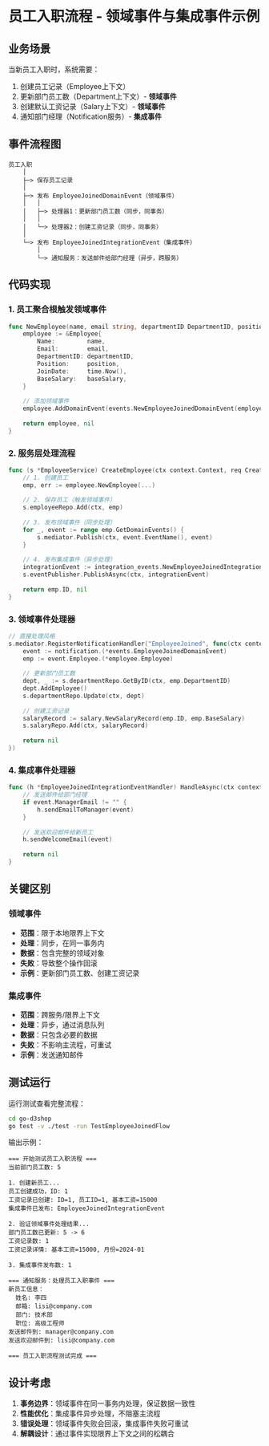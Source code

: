 # 员工入职流程 - 领域事件与集成事件示例

## 业务场景

当新员工入职时，系统需要：
1. 创建员工记录（Employee上下文）
2. 更新部门员工数（Department上下文）- **领域事件**
3. 创建默认工资记录（Salary上下文）- **领域事件**
4. 通知部门经理（Notification服务）- **集成事件**

## 事件流程图

```
员工入职
    │
    ├─> 保存员工记录
    │
    ├─> 发布 EmployeeJoinedDomainEvent（领域事件）
    │   │
    │   ├─> 处理器1：更新部门员工数（同步，同事务）
    │   │
    │   └─> 处理器2：创建工资记录（同步，同事务）
    │
    └─> 发布 EmployeeJoinedIntegrationEvent（集成事件）
        │
        └─> 通知服务：发送邮件给部门经理（异步，跨服务）
```

## 代码实现

### 1. 员工聚合根触发领域事件

```go
func NewEmployee(name, email string, departmentID DepartmentID, position string, baseSalary int) (*Employee, error) {
    employee := &Employee{
        Name:         name,
        Email:        email,
        DepartmentID: departmentID,
        Position:     position,
        JoinDate:     time.Now(),
        BaseSalary:   baseSalary,
    }
    
    // 添加领域事件
    employee.AddDomainEvent(events.NewEmployeeJoinedDomainEvent(employee))
    
    return employee, nil
}
```

### 2. 服务层处理流程

```go
func (s *EmployeeService) CreateEmployee(ctx context.Context, req CreateEmployeeRequest) (employee.EmployeeID, error) {
    // 1. 创建员工
    emp, err := employee.NewEmployee(...)
    
    // 2. 保存员工（触发领域事件）
    s.employeeRepo.Add(ctx, emp)
    
    // 3. 发布领域事件（同步处理）
    for _, event := range emp.GetDomainEvents() {
        s.mediator.Publish(ctx, event.EventName(), event)
    }
    
    // 4. 发布集成事件（异步处理）
    integrationEvent := integration_events.NewEmployeeJoinedIntegrationEvent(...)
    s.eventPublisher.PublishAsync(ctx, integrationEvent)
    
    return emp.ID, nil
}
```

### 3. 领域事件处理器

```go
// 直接处理风格
s.mediator.RegisterNotificationHandler("EmployeeJoined", func(ctx context.Context, notification interface{}) error {
    event := notification.(*events.EmployeeJoinedDomainEvent)
    emp := event.Employee.(*employee.Employee)
    
    // 更新部门员工数
    dept, _ := s.departmentRepo.GetByID(ctx, emp.DepartmentID)
    dept.AddEmployee()
    s.departmentRepo.Update(ctx, dept)
    
    // 创建工资记录
    salaryRecord := salary.NewSalaryRecord(emp.ID, emp.BaseSalary)
    s.salaryRepo.Add(ctx, salaryRecord)
    
    return nil
})
```

### 4. 集成事件处理器

```go
func (h *EmployeeJoinedIntegrationEventHandler) HandleAsync(ctx context.Context, event *EmployeeJoinedIntegrationEvent) error {
    // 发送邮件给部门经理
    if event.ManagerEmail != "" {
        h.sendEmailToManager(event)
    }
    
    // 发送欢迎邮件给新员工
    h.sendWelcomeEmail(event)
    
    return nil
}
```

## 关键区别

### 领域事件
- **范围**：限于本地限界上下文
- **处理**：同步，在同一事务内
- **数据**：包含完整的领域对象
- **失败**：导致整个操作回滚
- **示例**：更新部门员工数、创建工资记录

### 集成事件
- **范围**：跨服务/限界上下文
- **处理**：异步，通过消息队列
- **数据**：只包含必要的数据
- **失败**：不影响主流程，可重试
- **示例**：发送通知邮件

## 测试运行

运行测试查看完整流程：

```bash
cd go-d3shop
go test -v ./test -run TestEmployeeJoinedFlow
```

输出示例：
```
=== 开始测试员工入职流程 ===
当前部门员工数: 5

1. 创建新员工...
员工创建成功，ID: 1
工资记录已创建: ID=1, 员工ID=1, 基本工资=15000
集成事件已发布: EmployeeJoinedIntegrationEvent

2. 验证领域事件处理结果...
部门员工数已更新: 5 -> 6
工资记录数: 1
工资记录详情: 基本工资=15000, 月份=2024-01

3. 集成事件发布数: 1

=== 通知服务：处理员工入职事件 ===
新员工信息：
  姓名: 李四
  邮箱: lisi@company.com
  部门: 技术部
  职位: 高级工程师
发送邮件到: manager@company.com
发送欢迎邮件到: lisi@company.com

=== 员工入职流程测试完成 ===
```

## 设计考虑

1. **事务边界**：领域事件在同一事务内处理，保证数据一致性
2. **性能优化**：集成事件异步处理，不阻塞主流程
3. **错误处理**：领域事件失败会回滚，集成事件失败可重试
4. **解耦设计**：通过事件实现限界上下文之间的松耦合 